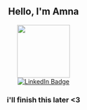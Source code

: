 <!--
**El-DriMa/El-DriMa** is a ✨ _special_ ✨ repository because its `README.md` (this file) appears on your GitHub profile.

Here are some ideas to get you started:

- 🔭 I’m currently working on ...
- 🌱 I’m currently learning ...
- 👯 I’m looking to collaborate on ...
- 🤔 I’m looking for help with ...
- 💬 Ask me about ...
- 📫 How to reach me: ...
- 😄 Pronouns: ...
- ⚡ Fun fact: ...
-->
<div>
<div align="center">
  <h2> Hello, I'm Amna</h2>

</div>
<div id="header" align="center">
<img src="https://media.giphy.com/media/CuuSHzuc0O166MRfjt/giphy.gif" height=120px width=120px/>
</div>
<div id="badges" align="center">
  <a href="https://www.linkedin.com/in/amna-hod%C5%BEi%C4%87/">
    <img src="https://img.shields.io/badge/LinkedIn-blue?style=for-the-badge&logo=linkedin&logoColor=white" alt="LinkedIn Badge"/>
  </a>
</div>
<div align="center">
  <img src="https://komarev.com/ghpvc/?username=El-DriMa&style=flat-square&color=blue&base=120" alt=""/>
</div>
<div align="center">
  
###   i'll finish this later <3
</div>
